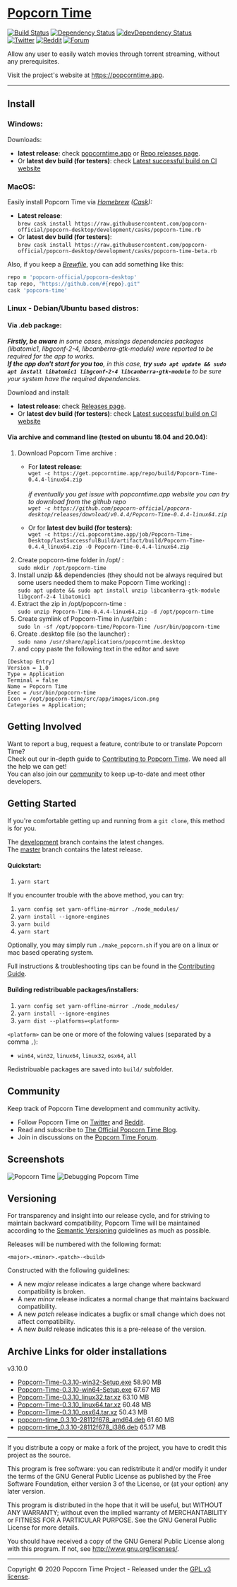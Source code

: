 # [Popcorn Time](https://github.com/popcorn-official/popcorn-desktop)

[![Build Status](https://ci.popcorntime.app/job/Popcorn-Time-Desktop/badge/icon)](https://ci.popcorntime.app/job/Popcorn-Time-Desktop/)
[![Dependency Status](https://david-dm.org/popcorn-official/popcorn-desktop.svg)](https://david-dm.org/popcorn-official/popcorn-desktop)
[![devDependency Status](https://david-dm.org/popcorn-official/popcorn-desktop/dev-status.svg)](https://david-dm.org/popcorn-official/popcorn-desktop#info=devDependencies)  
[![Twitter](https://img.shields.io/badge/twitter-@r_PopcornTime-3299EC.svg?style=flat)](https://twitter.com/r_popcorntime)
[![Reddit](https://img.shields.io/badge/discussion-reddit-red.svg?style=flat)](https://reddit.com/r/popcorntime)
[![Forum](https://img.shields.io/badge/Forum-Discourse-blue.svg?style=flat)](https://discuss.popcorntime.app) 


Allow any user to easily watch movies through torrent streaming, without any prerequisites.

Visit the project's website at https://popcorntime.app.

***

## Install

### Windows:
Downloads:
* **latest release**: check [popcorntime.app](https://popcorntime.app/#get-app) or [Repo releases page](https://github.com/popcorn-official/popcorn-desktop/releases).
* Or **latest dev build (for testers)**: check [Latest successful build on CI website](https://ci.popcorntime.app/job/Popcorn-Time-Desktop/lastSuccessfulBuild/)


### MacOS:

Easily install Popcorn Time via _[Homebrew](https://brew.sh) ([Cask](https://github.com/Homebrew/homebrew-cask#homebrew-cask)):_

* **Latest release**:  
`brew cask install https://raw.githubusercontent.com/popcorn-official/popcorn-desktop/development/casks/popcorn-time.rb`
* Or **latest dev build (for testers)**:  
`brew cask install https://raw.githubusercontent.com/popcorn-official/popcorn-desktop/development/casks/popcorn-time-beta.rb`

Also, if you keep a [_Brewfile_](https://github.com/Homebrew/homebrew-bundle#usage), you can add something like this:
~~~ rb
repo = 'popcorn-official/popcorn-desktop'
tap repo, "https://github.com/#{repo}.git"
cask 'popcorn-time'
~~~

### Linux - Debian/Ubuntu based distros:
#### Via .deb package:
_**Firstly, be aware** in some cases, missings dependencies packages (libatomic1, libgconf-2-4, libcanberra-gtk-module) were reported to be required for the app to works.  
 **If the app don't start for you too**, in this case, **try `sudo apt update && sudo apt install libatomic1 libgconf-2-4 libcanberra-gtk-module`** to be sure your system have the required dependencies._

 Download and install:
  * **latest release**: check [Releases page](https://github.com/popcorn-official/popcorn-desktop/releases).
  * Or **latest dev build (for testers)**: check [Latest successful build on CI website](https://ci.popcorntime.app/job/Popcorn-Time-Desktop/lastSuccessfulBuild/)

 #### Via archive and command line (tested on ubuntu 18.04 and 20.04):
1. Download Popcorn Time archive :  
    * For **latest release**:  
    `wget -c https://get.popcorntime.app/repo/build/Popcorn-Time-0.4.4-linux64.zip`  
    &nbsp;  
    _if eventually you get issue with popcorntime.app website you can try to download from the github repo  
    `wget -c https://github.com/popcorn-official/popcorn-desktop/releases/download/v0.4.4/Popcorn-Time-0.4.4-linux64.zip`_

    * Or for **latest dev build (for testers)**:  
    `wget -c https://ci.popcorntime.app/job/Popcorn-Time-Desktop/lastSuccessfulBuild/artifact/build/Popcorn-Time-0.4.4_linux64.zip -O Popcorn-Time-0.4.4-linux64.zip`
2. Create popcorn-time folder in /opt/ :  
`sudo mkdir /opt/popcorn-time`  
3. Install unzip && dependencies (they should not be always required but some users needed them to make Popcorn Time working) :  
`sudo apt update && sudo apt install unzip libcanberra-gtk-module libgconf-2-4 libatomic1`  
4. Extract the zip in /opt/popcorn-time :  
`sudo unzip Popcorn-Time-0.4.4-linux64.zip -d /opt/popcorn-time`  
5. Create symlink of Popcorn-Time in /usr/bin :  
`sudo ln -sf /opt/popcorn-time/Popcorn-Time /usr/bin/popcorn-time`  
6. Create .desktop file (so the launcher) :  
`sudo nano /usr/share/applications/popcorntime.desktop`  
7. and copy paste the following text in the editor and save  

```desktop
[Desktop Entry]
Version = 1.0
Type = Application
Terminal = false
Name = Popcorn Time
Exec = /usr/bin/popcorn-time
Icon = /opt/popcorn-time/src/app/images/icon.png
Categories = Application;
```


## Getting Involved

Want to report a bug, request a feature, contribute to or translate Popcorn Time?  
Check out our in-depth guide to [Contributing to Popcorn Time](CONTRIBUTING.md#contributing-to-popcorn-time). We need all the help we can get!  
You can also join our [community](README.md#community) to keep up-to-date and meet other developers.  

## Getting Started

If you're comfortable getting up and running from a `git clone`, this method is for you.

The [development](https://github.com/popcorn-official/popcorn-desktop/tree/development) branch contains the latest changes.  
The [master](https://github.com/popcorn-official/popcorn-desktop/tree/master) branch contains the latest release.

#### Quickstart:

1. `yarn start`

If you encounter trouble with the above method, you can try:

1. `yarn config set yarn-offline-mirror ./node_modules/`
2. `yarn install --ignore-engines`
3. `yarn build`
4. `yarn start`

Optionally, you may simply run `./make_popcorn.sh` if you are on a linux or mac based operating system.

Full instructions & troubleshooting tips can be found in the [Contributing Guide](CONTRIBUTING.md#contributing-to-popcorn-time).


#### Building redistribuable packages/installers:

1. `yarn config set yarn-offline-mirror ./node_modules/`
2. `yarn install --ignore-engines`
3. `yarn dist --platforms=<platform>`

`<platform>` can be one or more of the folowing values (separated by a comma `,`):
* `win64`, `win32`, `linux64`, `linux32`, `osx64`, `all`


Redistribuable packages are saved into `build/` subfolder.


<a name="community"></a>
## Community

Keep track of Popcorn Time development and community activity.

* Follow Popcorn Time on [Twitter](https://twitter.com/r_popcorntime) and [Reddit](https://reddit.com/r/popcorntime).
* Read and subscribe to [The Official Popcorn Time Blog](http://blog.popcorntime.app/).
* Join in discussions on the [Popcorn Time Forum](https://discuss.popcorntime.app/).

## Screenshots
![Popcorn Time](https://cloud.githubusercontent.com/assets/8317250/10714437/b1e1dc8c-7b32-11e5-9c25-d9fbd5b2f3bd.png)
![Debugging Popcorn Time](https://cloud.githubusercontent.com/assets/8317250/10714430/add70234-7b32-11e5-9be7-1de539d865ba.png)


## Versioning

For transparency and insight into our release cycle, and for striving to maintain backward compatibility, Popcorn Time will be maintained according to the [Semantic Versioning](http://semver.org/) guidelines as much as possible.

Releases will be numbered with the following format:

`<major>.<minor>.<patch>-<build>`

Constructed with the following guidelines:

* A new *major* release indicates a large change where backward compatibility is broken.
* A new *minor* release indicates a normal change that maintains backward compatibility.
* A new *patch* release indicates a bugfix or small change which does not affect compatibility.
* A new *build* release indicates this is a pre-release of the version.



## Archive Links for older installations
v3.10.0
* [Popcorn-Time-0.3.10-win32-Setup.exe](https://ci.popcorntime.app/job/Popcorn-Time-Desktop/200/artifact/build/Popcorn-Time-0.3.10-win32-Setup.exe)  58.90 MB
* [Popcorn-Time-0.3.10-win64-Setup.exe](https://ci.popcorntime.app/job/Popcorn-Time-Desktop/200/artifact/build/Popcorn-Time-0.3.10-win64-Setup.exe)  67.67 MB
* [Popcorn-Time-0.3.10_linux32.tar.xz](https://ci.popcorntime.app/job/Popcorn-Time-Desktop/200/artifact/build/Popcorn-Time-0.3.10_linux32.tar.xz)  63.10 MB
* [Popcorn-Time-0.3.10_linux64.tar.xz](https://ci.popcorntime.app/job/Popcorn-Time-Desktop/200/artifact/build/Popcorn-Time-0.3.10_linux64.tar.xz)  60.48 MB
* [Popcorn-Time-0.3.10_osx64.tar.xz](https://ci.popcorntime.app/job/Popcorn-Time-Desktop/200/artifact/build/Popcorn-Time-0.3.10_osx64.tar.xz)  50.43 MB
* [popcorn-time_0.3.10-28112f678_amd64.deb](https://ci.popcorntime.app/job/Popcorn-Time-Desktop/200/artifact/build/popcorn-time_0.3.10-28112f678_amd64.deb)  61.60 MB
* [popcorn-time_0.3.10-28112f678_i386.deb](https://ci.popcorntime.app/job/Popcorn-Time-Desktop/200/artifact/build/popcorn-time_0.3.10-28112f678_i386.deb)  65.17 MB



***

If you distribute a copy or make a fork of the project, you have to credit this project as the source.

This program is free software: you can redistribute it and/or modify it under the terms of the GNU General Public License as published by the Free Software Foundation, either version 3 of the License, or (at your option) any later version.

This program is distributed in the hope that it will be useful, but WITHOUT ANY WARRANTY; without even the implied warranty of MERCHANTABILITY or FITNESS FOR A PARTICULAR PURPOSE.  See the GNU General Public License for more details.

You should have received a copy of the GNU General Public License along with this program.  If not, see http://www.gnu.org/licenses/.

***

Copyright © 2020 Popcorn Time Project - Released under the [GPL v3 license](LICENSE.txt).
